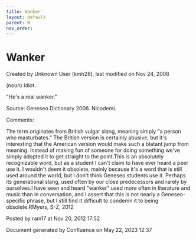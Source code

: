 ```yaml
---
title: Wanker
layout: default
parent: W
nav_order:
---
```


# Wanker

Created by  Unknown User (kmh28), last modified on Nov 24, 2008

(noun) Idiot.

&quot;He's a real wanker.&quot;

Source: Geneseo Dictionary 2006. Nicodemi.  

Comments:

The term originates from British vulgar slang, meaning simply &quot;a person who masturbates.&quot; The British version is certainly abusive, but it's interesting that the American version would make such a blatant jump from meaning. Instead of making fun of someone for doing something we've simply adopted it to get straight to the point.This is an absolutely recognizable word, but as a student I can't claim to have ever heard a peer use it. I wouldn't deem it obsolete, mainly because it's a word that is still used around the world, but I don't think Geneseo students use it. Perhaps its generational slang, used often by our close predecessors and rarely by ourselves.I have seen and heard &quot;wanker&quot; used more often in literature and music than in conversation, and I assert that this is not nearly a Geneseo-specific phrase, but I still find it difficult to condemn it to being obsolete.RMyers, S-Z, 2012

Posted by ram17 at Nov 20, 2012 17:52

Document generated by Confluence on May 22, 2023 12:37


